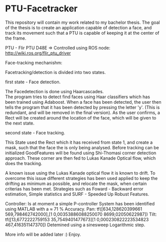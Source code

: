 # PTU-Facetracker

This repository will contain my work related to my bachelor thesis.
The goal of the thesis is to create an application capable of detection a face, and track its movement such that a PTU is capable of keeping it at the center of the frame. 

PTU - Flir PTU D48E => Controlled using ROS node: http://wiki.ros.org/flir_ptu_driver


Face-tracking mechanishm: 

Facetracking/detection is divided into two states. 

first state -  Face detection. 

The Facedetection is done using Haarcascades.  
The program tries to detect find faces using Haar classifiers which has been trained using Adaboost. 
When a face has been detected, the user then tells the program that it has been detected by pressing the letter 'y'. 
(This is redundant, and will be removed in the final version). 
As the user confirms, a Rect will be created around the location of the face, which will be given to the next state. 


second state - Face tracking.

This State used the Rect which it has received from state 1, and create a mask, such that the face the is only being analysed. 
Before tracking can be initialized GoodFeatures will be found using Shi-Thomasi corner detection approach. 
These corner are then fed to Lukas Kanade Optical flow, which does the tracking. 

A known issue using the Lukas Kanade optical flow it is known to drift. 
To overcome this issue different strategies has been used applied to keep the drifting as minimum as possible, and relocate the mask, when certain criterias has been met. 
Strategies such as Foward  - Backward error estimation, Simple statistics and SURF - Speeded Up Robust Features. 


Controller: Is at moment a simple P-controller 
System has been identified using MATLAB with a $\approx$ 71 % Accuracy. 
Pan: tf([634,128620399661	569,798462742000],[1	0,00353886088250070	8699,02050622987])
Tilt: tf([13,6772222759153	35,7549401477673][1	0,000230822223534823	467,416351147370])
Detemined using a sinesweep Logarithmic step. 

More info will be added later :) 
Enjoy.
